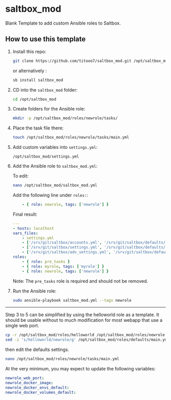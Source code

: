 # saltbox_mod
Blank Template to add custom Ansible roles to Saltbox.

## How to use this template

1. Install  this repo:

    ```bash
    git clone https://github.com/titooo7/saltbox_mod.git /opt/saltbox_mod
    ```

    or alternatively :
    ```bash
    sb install saltbox_mod
    ```

1. CD into the `saltbox_mod` folder:

    ```bash
    cd /opt/saltbox_mod
    ```

1. Create folders for the Ansible role:

    ```bash
    mkdir -p /opt/saltbox_mod/roles/newrole/tasks/
    ```

1. Place the task file there:

    ```bash
    touch /opt/saltbox_mod/roles/newrole/tasks/main.yml
    ```

1. Add custom variables into `settings.yml`:

    ```
    /opt/saltbox_mod/settings.yml
    ```


1. Add the Ansible role to `saltbox_mod.yml`:

    To edit:

    ```bash
    nano /opt/saltbox_mod/saltbox_mod.yml
    ```

    Add the following line under `roles:`:
    ```yaml
        - { role: newrole, tags: ['newrole'] }
    ```

    Final result:
    ```yaml
    ---
    - hosts: localhost
    vars_files:
        - settings.yml
        - ['/srv/git/saltbox/accounts.yml', '/srv/git/saltbox/defaults/accounts.yml.default']
        - ['/srv/git/saltbox/settings.yml', '/srv/git/saltbox/defaults/settings.yml.default']
        - ['/srv/git/saltbox/adv_settings.yml', '/srv/git/saltbox/defaults/adv_settings.yml.default']
    roles:
        - { role: pre_tasks }
        - { role: myrole, tags: ['myrole'] }
        - { role: newrole, tags: ['newrole'] }
    ```

    Note: The `pre_tasks` role is required and should not be removed.

1. Run the Ansible role:

    ```bash
    sudo ansible-playbook saltbox_mod.yml --tags newrole
    ```


---
Step 3 to 5 can be simplified by using the helloworld role  as a template.
It should be usable without to much modification for most webapp that use a single web port.

```bash
cp -r /opt/saltbox_mod/roles/helloworld /opt/saltbox_mod/roles/newrole
sed -i 's/helloworld/newrole/g' /opt/saltbox_mod/roles/defaults/main.yml
```

then edit the defaults settings.

```bash
nano /opt/saltbox_mod/roles/newrole/tasks/main.yml
```

At the very minimum, you may expect to update the following variables:
```yaml
newrole_web_port:
newrole_docker_image:
newrole_docker_envs_default:
newrole_docker_volumes_default:
```
